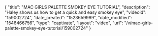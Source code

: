 {
    "title": "MAC GIRLS PALETTE SMOKEY EYE TUTORIAL",
    "description": "Haley shows us how to get a quick and easy smokey eye",
    "videoid": "159002724",
    "date_created": "1523659999",
    "date_modified": "1546466756",
    "type": "captivate",
    "layout": "video",
    "url": "\/v\/mac-girls-palette-smokey-eye-tutorial\/159002724"
}